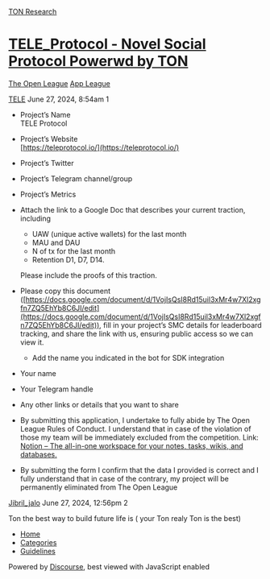 [TON Research](/)

# [TELE\_Protocol - Novel Social Protocol Powerwd by TON](/t/tele-protocol-novel-social-protocol-powerwd-by-ton/26196)

[The Open League](/c/the-open-league/app-leaderboard/58)  [App League](/c/the-open-league/app-leaderboard/58) 

    

[TELE](https://tonresear.ch/u/TELE)  June 27, 2024, 8:54am  1

*   Project’s Name  
    TELE Protocol
    
*   Project’s Website  
    [https://teleprotocol.io/](https://teleprotocol.io/)
    
*   Project’s Twitter
    
*   Project’s Telegram channel/group
    
*   Project’s Metrics
    
*   Attach the link to a Google Doc that describes your current traction, including
    
    *   UAW (unique active wallets) for the last month
    *   MAU and DAU
    *   N of tx for the last month
    *   Retention D1, D7, D14.
    
    Please include the proofs of this traction.
    
*   Please copy this document ([https://docs.google.com/document/d/1VojIsQsI8Rd15uil3xMr4w7Xl2xgfn7ZQ5EhYb8C6JI/edit](https://docs.google.com/document/d/1VojIsQsI8Rd15uil3xMr4w7Xl2xgfn7ZQ5EhYb8C6JI/edit)), fill in your project’s SMC details for leaderboard tracking, and share the link with us, ensuring public access so we can view it.
    
    *   Add the name you indicated in the bot for SDK integration
*   Your name
    
*   Your Telegram handle
    
*   Any other links or details that you want to share
    
*   By submitting this application, I undertake to fully abide by The Open League Rules of Conduct. I understand that in case of the violation of those my team will be immediately excluded from the competition. Link: [Notion – The all-in-one workspace for your notes, tasks, wikis, and databases.](https://ton-org.notion.site/The-Open-League-Rules-of-Conduct-04f4a0fedf1a401687075f5efd83de68)
    
*   By submitting the form I confirm that the data I provided is correct and I fully understand that in case of the contrary, my project will be permanently eliminated from The Open League
    

 

[Jibril\_jalo](https://tonresear.ch/u/Jibril_jalo) June 27, 2024, 12:56pm  2

Ton the best way to build future life is ( your Ton realy Ton is the best)

 

*   [Home](/)
*   [Categories](/categories)
*   [Guidelines](/guidelines)

Powered by [Discourse](https://www.discourse.org), best viewed with JavaScript enabled